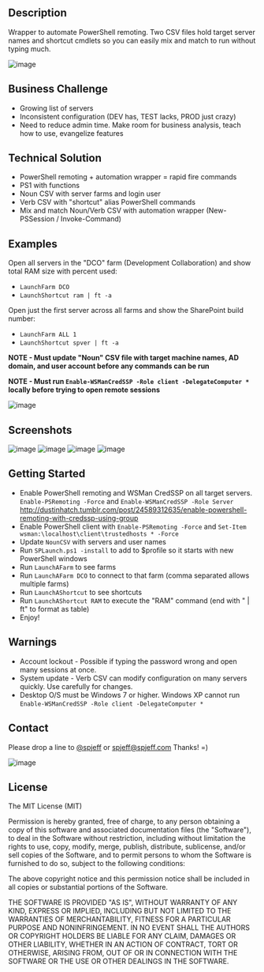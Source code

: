 ## Description
Wrapper to automate PowerShell remoting. Two CSV files hold target server names and shortcut cmdlets so you can easily mix and match to run without typing much.

![image](https://raw.githubusercontent.com/spjeff/splaunch/master/doc/splaunch.png)

## Business Challenge
* Growing list of servers
* Inconsistent configuration (DEV has, TEST lacks, PROD just crazy)
* Need to reduce admin time. Make room for business analysis, teach how to use, evangelize features

## Technical Solution
* PowerShell remoting + automation wrapper = rapid fire commands
* PS1 with functions
* Noun CSV with server farms and login user
* Verb CSV with "shortcut" alias PowerShell commands
* Mix and match Noun/Verb CSV with automation wrapper (New-PSSession / Invoke-Command)

## Examples
Open all servers in the "DCO" farm (Development Collaboration) and show total RAM size with percent used:
* `LaunchFarm DCO`
* `LaunchShortcut ram | ft -a`

Open just the first server across all farms and show the SharePoint build number:
* `LaunchFarm ALL 1`
* `LaunchShortcut spver | ft -a`

**NOTE - Must update "Noun" CSV file with target machine names, AD domain, and user account before any commands can be run**

**NOTE - Must run `Enable-WSManCredSSP -Role client -DelegateComputer *` locally before trying to open remote sessions**

![image](https://raw.githubusercontent.com/spjeff/splaunch/master/doc/splaunch-context.png)

## Screenshots
![image](https://raw.githubusercontent.com/spjeff/splaunch/master/doc/1.png)
![image](https://raw.githubusercontent.com/spjeff/splaunch/master/doc/2.png)
![image](https://raw.githubusercontent.com/spjeff/splaunch/master/doc/3.png)
![image](https://raw.githubusercontent.com/spjeff/splaunch/master/doc/4.png)

## Getting Started
* Enable PowerShell remoting and WSMan CredSSP on all target servers. `Enable-PSRemoting -Force` and `Enable-WSManCredSSP -Role Server` http://dustinhatch.tumblr.com/post/24589312635/enable-powershell-remoting-with-credssp-using-group
* Enable PowerShell client with `Enable-PSRemoting -Force` and `Set-Item wsman:\localhost\client\trustedhosts * -Force`
* Update `NounCSV` with servers and user names
* Run `SPLaunch.ps1 -install` to add to $profile so it starts with new PowerShell windows
* Run `LaunchAFarm` to see farms
* Run `LaunchAFarm DCO` to connect to that farm (comma separated allows multiple farms)
* Run `LaunchAShortcut` to see shortcuts
* Run `LaunchAShortcut RAM` to execute the "RAM" command (end with " | ft" to format as table)
* Enjoy!

## Warnings
* Account lockout - Possible if typing the password wrong and open many sessions at once.
* System update - Verb CSV can modify configuration on many servers quickly. Use carefully for changes.
* Desktop O/S must be Windows 7 or higher. Windows XP cannot run `Enable-WSManCredSSP -Role client -DelegateComputer *`

## Contact
Please drop a line to [@spjeff](https://twitter.com/spjeff) or [spjeff@spjeff.com](mailto:spjeff@spjeff.com)
Thanks!  =)

![image](http://img.shields.io/badge/first--timers--only-friendly-blue.svg?style=flat-square)

## License

The MIT License (MIT)

Permission is hereby granted, free of charge, to any person obtaining a copy of this software and associated documentation files (the "Software"), to deal in the Software without restriction, including without limitation the rights to use, copy, modify, merge, publish, distribute, sublicense, and/or sell copies of the Software, and to permit persons to whom the Software is furnished to do so, subject to the following conditions:

The above copyright notice and this permission notice shall be included in all copies or substantial portions of the Software.

THE SOFTWARE IS PROVIDED "AS IS", WITHOUT WARRANTY OF ANY KIND, EXPRESS OR IMPLIED, INCLUDING BUT NOT LIMITED TO THE WARRANTIES OF MERCHANTABILITY, FITNESS FOR A PARTICULAR PURPOSE AND NONINFRINGEMENT. IN NO EVENT SHALL THE AUTHORS OR COPYRIGHT HOLDERS BE LIABLE FOR ANY CLAIM, DAMAGES OR OTHER LIABILITY, WHETHER IN AN ACTION OF CONTRACT, TORT OR OTHERWISE, ARISING FROM, OUT OF OR IN CONNECTION WITH THE SOFTWARE OR THE USE OR OTHER DEALINGS IN THE SOFTWARE.